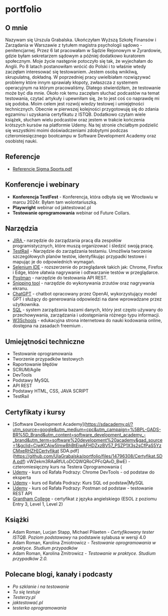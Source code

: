 # portfolio 

## O mnie 
Nazywam się Urszula Grabalska. Ukończyłam Wyższą Szkołę Finansów i Zarządania w Warszawie z tytułem magistra psychologii sądowo - penitencjarnej. Przez 6 lat pracowałam w Sądzie Rejonowym w Żyrardowie, gdzie byłam sekretarzem sądowym a później dodatkowo kuratorem społecznym. Moje życie następnie potoczyło się tak, że wyjechałam do Anglii. Po 8 latach postanowiłam wrócić do Polski i to właśnie wtedy zaczęłam interesować się testowaniem. Jestem osobą wnikliwą, skrupulatną, dokładną. W poprzedniej pracy uwielbiałam rozwiązywać problemy które innym sprawiały kłopoty, zwłaszcza z systemem operacyjnym na którym pracowaliśmy. Dlatego stwierdziłam, że testowanie może być dla mnie. Około rok temu zaczęłam słuchać podcastów na temat testowania, czytać artykuły i upewniłam się, że to jest coś co naprawdę mi się podoba. Moim celem jest rozwój wiedzy testowej i umiejętności technicznych. Obecnie w pierwszej kolejności przygotowuję się do zdania egzaminu i uzyskania certyfikatu z ISTQB. Dodatkowo czytam wiele książek, słucham wielu podcastów oraz jestem w trakcie kończenia krótszych kursów na platformie Udemy. Na tej stronie chciałbym podzielić się wszystkimi moimi doświadczeniami zdobytymi podczas czteromiesięcznego bootcampu w Software Development Academy oraz osobistej nauki. 

## Referencje
- [Referencje Sigma Sports.pdf](https://github.com/UlaGrabalska/portfolio/files/14796301/Referencje.Sigma.Sports.pdf)

## Konferencje i webinary
- **Konferencja TestFest** - Konferencja, która odbyła się we Wrocławiu w marcu 2024r. Byłam tam wolontariuszką.
- **Playwright** webinar od jaktestować.pl
- **Testowanie oprogramowania** webinar od Future Collars.

## Narzędzia
- [JIRA ](https://www.atlassian.com/pl/software/jira) - narzędzie do zarządzania pracą dla zespołów programistycznych, które muszą organizować i śledzić swoją pracę.
- [TestRail](https://www.testrail.com/?utm_term=testrail&utm_campaign=gg_dg_eu1_search_brand&utm_source=google&utm_medium=cpc&utm_content=brand_exact&hsa_acc=9739162558&hsa_cam=13791072614&hsa_grp=157736310710&hsa_ad=674912748881&hsa_src=g&hsa_tgt=kwd-302379004298&hsa_kw=testrail&hsa_mt=e&hsa_net=adwords&hsa_ver=3&gad_source=1&gclid=CjwKCAjw5ImwBhBtEiwAFHDZx0rLC47HieSoJAIyxiJ31bKAYsIIq32PNJosSpY0gqK6SPL-DRsGahoCXcAQAvD_BwE) - Narzędzie do zarządzania testamiu. Umożliwia tworzenie szczegółowych planów testów, identyfikując przypadki testowe i mapując je do odpowiednich wymagań.
- [Selenium IDE](https://chromewebstore.google.com/detail/selenium-ide/mooikfkahbdckldjjndioackbalphokd?pli=1) - rozszerzenie do przeglądarek takich jak: Chrome, Firefox i Edge, które ułatwia nagrywanie i odtwarzanie testów w przeglądarce.
- [Postman](https://www.postman.com/) - narzędzie do testowania API REST.
- [Snipping tool](https://apps.microsoft.com/detail/9mz95kl8mr0l?hl=en-US&gl=US) - narzędzie do wykonywania zrzutów oraz nagrywania ekranu. 
- [ChatGPT](https://chat.openai.com/auth/login) - chatbot opracowany przez OpenAI, wykorzystujący model GPT i służący do generowania odpowiedzi na dane wprowadzane przez użytkownika.
- [SQL](https://dev.mysql.com/downloads/mysql/) - system zarządzania bazami danych, który jest często używany do przechowywania, zarządzania i udostępniania różnego typu informacji. 
- [W3Schools](https://www.w3schools.com/) - edukacyjna strona internetowa do nauki kodowania online, dostępna na zasadach freemium .

## Umiejętności techniczne
- Testowanie oprogramowania
- Tworzenie przypadków testowych
- Raportowanie błędów
- SCRUM/Agile
- DevTools
- Podstawy MySQL
- API REST
- Podstawy HTML, CSS, JAVA SCRIPT
- TestRail

## Certyfikaty i kursy
- [Software Development Academy](https://sdacademy.pl/?utm_source=google&utm_medium=cpc&utm_campaign=%5BPL-GADS-BR%5D_Brand&utm_content=software_development_academy_-_brand&utm_term=software%20development%20academy&gad_source=1&gclid=CjwKCAjw5ImwBhBtEiwAFHDZxzBV57_PSZP1X3s2sCfPaS5YzCMxeRHZH[Certyfikat SDA.pdf](https://github.com/UlaGrabalska/portfolio/files/14796308/Certyfikat.SDA.pdf)
vW2ekm3RAaRfULoDCQWQRoCPFcQAvD_BwE) - czteromiesięczny kurs na Testera Oprogramowania (
- [Udemy](https://www.udemy.com/course/chrome-devtools-od-podstaw-do-eksperta/?couponCode=GENAISALE24) - kurs od Rafała Podrazy: Chrome DevTools - od podstaw do eksperta
- [Udemy](https://www.udemy.com/course/kurs-sql-od-podstaw/?couponCode=GENAISALE24) - kurs od Rafała Podrazy: Kurs SQL od podstaw|MySQL
- [Udemy](https://www.udemy.com/course/postman-od-podstaw-testowanie-rest-api/?couponCode=GENAISALE24) - kurs od Rafała Podrazy: Postman od podstaw - testowanie REST API 
- [Grantham College](https://www.grantham.ac.uk/) - certyfikat z języka angielskiego (ESOL z poziomu Entry 3, Level 1, Level 2)

## Książki
- Adam Roman, Lucjan Stapp, Michael Pilaeten - *Certyfikowany tester ISTQB. Poziom podstawowy* na podstawie sylabusa w wersji 4.0
- Adam Roman, Karolina Zmiotrowicz - *Testowanie oprogramowania w praktyce. Studium przypadków*
- Adam Roman, Karolina Zmitrowicz - *Testowanie w praktyce. Studium przypadków 2.0.*

## Polecane blogi, kanały i podcasty
- *Po szklanie i na testowanie*
- *Tu się testuje*
- *Testerzy.pl*
- *jaktestować.pl*
- *testerka oprogramowania*


